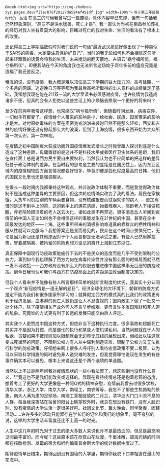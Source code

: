 `Gmeek-html<img src="https://img-zhu0nan-xyz.pages.dev/file/876f20127da594af451df.jpg" width=100%">`
`写于第三年疫情时代的一些话`
在高三的时候我曾写过一篇废稿，具体内容早已忘却，但有一句话我仍然印象深刻，“高三不是洪水猛兽，死亡才是”。我一直认为当初在南昌参加葬礼的经历对我人生有着莫大的影响，目睹过死亡的我对生命、生活的看法有了根本上的改变。

还记得高三上学期临放假时对我们说的一句话“最近武汉那边好像出现了一种类似于SARS的病毒，大家要注意保护好自己”，当时的我无论如何也不会相信这句听起来轻飘飘的话竟会将我的生活、未来搅动的翻天覆地。古语云“祸兮福所倚，福兮祸所伏”，即便我站在今天的角度我也无法断言这场始于两年多前的瘟疫究竟是造福了我还是反之。

粗浅的说，没有疫情，我大概是难以顶住高三下学期的巨大压力的，高考延期、一个多月的网课、逃避晚自习等等都为我最后高考所取得的出人意料的成绩奠定了基础，我常想我现在能在211双一流的大学里读书必须感谢疫情，也许疫情为我造成诸多不便，但真的会有人拒绝以这些生活上的小烦恼去换取一个更好的将来吗？

至少在前两年我常这样想，也常感叹“祸兮福所倚”，但随着时间发展、病毒变异，一切似乎有都变了。疫情给个人带来的影响是小，给社会、民族、国家带来的影响才是大。对付原始毒株的方案在奥密克戎汹汹来袭时已然不是那么轻松，西安和吉林的疫情好像还没有掀起那么大的波澜，但到了上海疫情，很多东西开始为大众所第一次认识，第一次审视。

在疫情之初中国防疫大获成功而外国疫情爆发式增长之时我曾跟人探讨到底是什么造成了这种差距，毋庸置疑的是这并不是科技水平或者医疗卫生体系的差距，我们在宣传面上总是说西方民主要自由要权利，当然我认为也不应简单的把这样的差异归咎于政治体制的差异。在当时我的思考是主要的差距是在国民性上，因为东亚区域内的疫情相较西方而言情况都要好很多，毕竟即便是西化程度最高的日韩，他们的国民文化里也还是强调服从。

在很长一段时间内我都秉持这种观点，并非说政治体制不重要，而是我觉得政治体制不是造成这种差异的主要原因，但这次轮疫情确实改变了我的看法。居民在家挨饿，大货车司机拦别的车辆索要食物，没有核酸报告而耽误就诊的病人……更加离谱的是送不到手上的菜、送的到手上的连花清瘟，抬着残疾人、高龄老人下楼做核酸，养老院险把活着的老人送去火化，诸如此类不再赘述，很多消息怂人听闻到疫情前的中国人无论如何也不会相信这样的事能发生在21世纪的中国，甚至在全中国最发达的地区——上海。这些事所带来的消极影响难道真的靠群众的牺牲精神和服从性就可以克服吗？我想答案还是显而易见的，民众在这个时间点畏惧死亡，无论是因为新冠还是其他原因对于个人而言都是无法承受之重。有些人已然用脚投票，冒着被隔离、被拘留的风险也想方设法的离开上海到江苏浙江。

真正保障中国现行防疫政策能施行下去的不是民众的态度而是几乎不受到限制的公权力。事到如今我也理解了西方为何在病毒传染性并没有那么强的时候局面就已然一发不可收拾——西方政府没有那么大的权限去推进像中国这样事无巨细的防疫政策。到今日我也认可我们与西方在防疫局面上的差距是由政治制度决定的。

但我个人看来并不能像有些人所言那样简单的就断言制度的优劣，我其实十分认同一个观点“新冠疫情是一道无解的题目”，经济全球化的大环境下，朝鲜的防疫方式是定不能为我们和很多国家所学习的；就算假定西方的模式真的比我们的政策更有利于经济发展，血淋淋的死亡人数仍是让人不忍直视的；国内政策下倒了一批又一批个体户，除了疫情相关产业外何人不言举步维艰，更毋言许多发国难财和非人道的乱象。究竟谁的方式更有利于长远的发展只能交由后人评定。

其实我个人更赞成中国这种方式，但绝非当下这种执行力度。很多事故和超额死亡其实并不是因为封控，而是僵化的执行和某些人借机谋私利，当然问题就在于人的私欲、贪婪如果不被规则加以限制就会无边界无底线的展现出来，但如此以往这就变成死循环的问题，不限制公权力有人从中谋利制造灾难，限制了公权力又无法推行科学的防疫政策。仔细想来网上很多人呼吁别人看待疫情政策不要二极管，认为可以采取科学措施的同时避免非人道灾难的发生，但我觉得哪怕说现在发生的有些事件确实本可以避免，根本上来说这还是个两个选项的单选题。

当然以上不过是两年间我对疫情现状的一些小看法罢了，想这些倒也没有什么意义，毕竟这也不是我们能改变或选择的。我现在看待疫情总还是抱着悲观的态度，想着考上了更好的大学更像是一种阿Q式的精神安慰，疫情前我曾去过很多学校，清华大学，浙江大学，南京大学，南理工，南农等等，我忘不了那些生机勃勃的景象，南大人满为患的足球场，南理工竞相绽放的二月兰，清华浙大门口川流不息的人群，每当我深夜站在宿舍的阳台上眺望校外时，我总在想没有铁门、没有人脸识别、没有疫情的大学生活一定很美好吧。社团文化节，篝火晚会，同学聚餐，团建活动……许许多多的活动只能留存在学长们的记忆和我们的想象里，毫不夸张的说，这样的大学生活丰富度还比不上高一的时光。

人生中这几年的时光对于过去的绝大多数人来说也许不是最热血的，但总是最悠闲见闻最丰富的。而今呢？这些原本该在欣赏山花烂漫，千里冰雕，碧海光鳞的时间都在核酸检测、发霉的宿舍和听约翰霍普金斯大学的统计数据中度过了。

期待疫情早日结束，期待回到没有围墙的大学里，期待你我脱下口罩相逢在漫山的花海中。
<!-- ##{"timestamp":1651766400}## -->